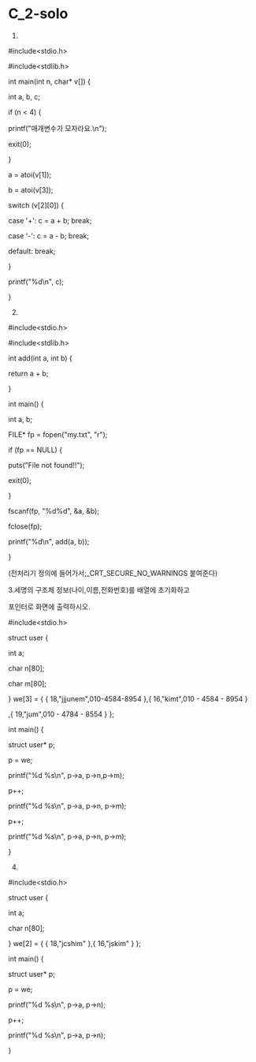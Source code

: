 # C_2-solo

1.
#include<stdio.h>


#include<stdlib.h>


int main(int n, char* v[]) {


int a, b, c;


if (n < 4) {


printf("매개변수가 모자라요.\n");


exit(0);


}


a = atoi(v[1]);

b = atoi(v[3]);


switch (v[2][0]) {

case '+': c = a + b; break;

case '-': c = a - b; break;

default: break;

}

printf("%d\n", c);

}


2.

#include<stdio.h>

#include<stdlib.h>

int add(int a, int b) {

return a + b;

}

int main() {

int a, b;

FILE* fp = fopen("my.txt", "r");

if (fp == NULL) { 

puts("File not found!!");

exit(0); 

}

fscanf(fp, "%d%d", &a, &b);

fclose(fp);

printf("%d\n", add(a, b));

}

(전처리기 정의에 들어가서;_CRT_SECURE_NO_WARNINGS 붙여준다)



3.세명의 구조체 정보(나이,이름,전화번호)를 배열에 초기화하고

포인터로 화면에 출력하시오.

#include<stdio.h>

struct user {

int a;

char n[80];

char m[80];

} we[3] = { { 18,"jjjunem",010-4584-8954 },{ 16,"kimt",010 - 4584 - 8954 }

,{ 19,"jum",010 - 4784 - 8554 } };

int main() {

struct user* p;

p = we;

printf("%d %s\n", p->a, p->n,p->m);

p++;

printf("%d %s\n", p->a, p->n, p->m);

p++;

printf("%d %s\n", p->a, p->n, p->m);

}


4.

#include<stdio.h>

struct user {

int a;

char n[80];

} we[2] = { { 18,"jcshim" },{ 16,"jskim" } };

int main() {

struct user* p;

p = we;

printf("%d %s\n", p->a, p->n);

p++;

printf("%d %s\n", p->a, p->n);

}



